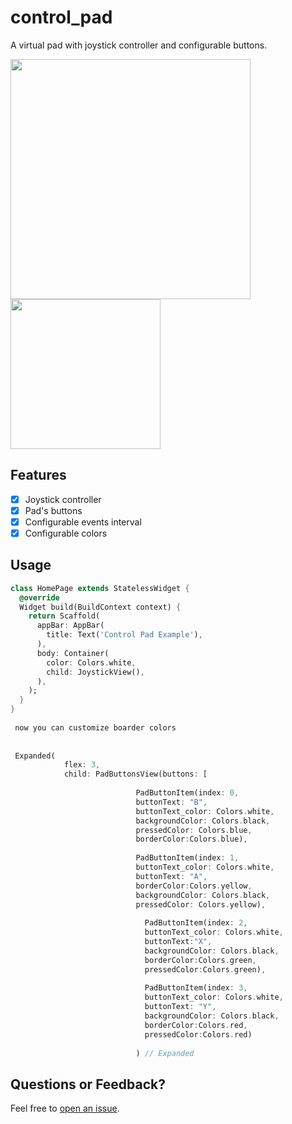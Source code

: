 # control_pad

A virtual pad with joystick controller and configurable buttons.

<img src="https://i.imgur.com/ZwfNg9W.jpg" width="384"> <img src="https://i.imgur.com/lOdTedp.png" width="240">

## Features

- [X] Joystick controller
- [X] Pad's buttons
- [X] Configurable events interval
- [X] Configurable colors

## Usage

```dart
class HomePage extends StatelessWidget {
  @override
  Widget build(BuildContext context) {
    return Scaffold(
      appBar: AppBar(
        title: Text('Control Pad Example'),
      ),
      body: Container(
        color: Colors.white,
        child: JoystickView(), 
      ),
    );
  }
}
 
 now you can customize boarder colors 
 
 
 Expanded(
            flex: 3,
            child: PadButtonsView(buttons: [
             
                            PadButtonItem(index: 0,
                            buttonText: "B",
                            buttonText_color: Colors.white,
                            backgroundColor: Colors.black,
                            pressedColor: Colors.blue,
                            borderColor:Colors.blue),
                            
                            PadButtonItem(index: 1,
                            buttonText_color: Colors.white,
                            buttonText: "A",
                            borderColor:Colors.yellow,
                            backgroundColor: Colors.black,
                            pressedColor: Colors.yellow),
                            
                              PadButtonItem(index: 2,
                              buttonText_color: Colors.white,
                              buttonText:"X",
                              backgroundColor: Colors.black,
                              borderColor:Colors.green,
                              pressedColor:Colors.green),
                              
                              PadButtonItem(index: 3,
                              buttonText_color: Colors.white,
                              buttonText: "Y",
                              backgroundColor: Colors.black,
                              borderColor:Colors.red,
                              pressedColor:Colors.red)
                              
                            ) // Expanded 

```



## Questions or Feedback?

Feel free to [open an issue](https://github.com/artrmz/flutter_control_pad/issues/new).
